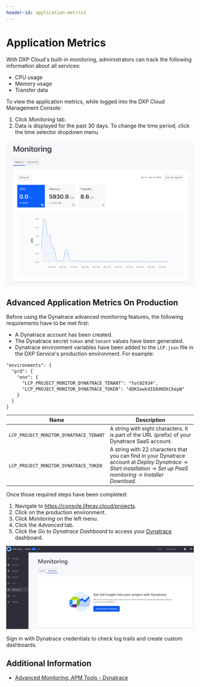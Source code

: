 ```yaml
---
header-id: application-metrics
---
```


# Application Metrics

With DXP Cloud's built-in monitoring, administrators can track the following information about all services:

* CPU usage
* Memory usage
* Transfer data

To view the application metrics, while logged into the DXP Cloud Management Console:

1. Click *Monitoring* tab.
1. Data is displayed for the past 30 days. To change the time period, click the time selector dropdown menu.

![Figure 1: You can use DXP Cloud to monitor your services.](./application-metrics/images/01.png)

## Advanced Application Metrics On Production

Before using the Dynatrace advanced monitoring features, the following requirements have to be met first:

* A Dynatrace account has been created.
* The Dynatrace secret `token` and `tenant` values have been generated.
* Dynatrace environment variables have been added to the `LCP.json` file in the DXP Service's production environment. For example:

```properties
"environments": {
  "prd": {
    "env": {
      "LCP_PROJECT_MONITOR_DYNATRACE_TENANT": "tot02934",
      "LCP_PROJECT_MONITOR_DYNATRACE_TOKEN": "dDKSowkdID8dKDkCkepW"
    }
  }
}
```

| Name | Description |
| --- | --- |
`LCP_PROJECT_MONITOR_DYNATRACE_TENANT` | A string with eight characters. It is part of the URL (prefix) of your Dynatrace SaaS account. |
`LCP_PROJECT_MONITOR_DYNATRACE_TOKEN` | A string with 22 characters that you can find in your Dynatrace account at *Deploy Dynatrace* &rarr; *Start installation* &rarr; *Set up PaaS monitoring* &rarr; *Installer Download*. |

Once those required steps have been completed:

1. Navigate to <https://console.liferay.cloud/projects>.
1. Click on the production environment.
1. Click _Monitoring_ on the left menu.
1. Click the *Advanced* tab.
1. Click the _Go to Dynatrace Dashboard_ to access your [Dynatrace](https://www.dynatrace.com/) dashboard.

![Dynatrace dashboard](./application-metrics/images/02.png)

Sign in with Dynatrace credentials to check log trails and create custom dashboards.

## Additional Information

* [Advanced Monitoring: APM Tools - Dynatrace](https://help.liferay.com/hc/en-us/articles/360017896452-Advanced-Monitoring-APM-Tools-Dynatrace)
